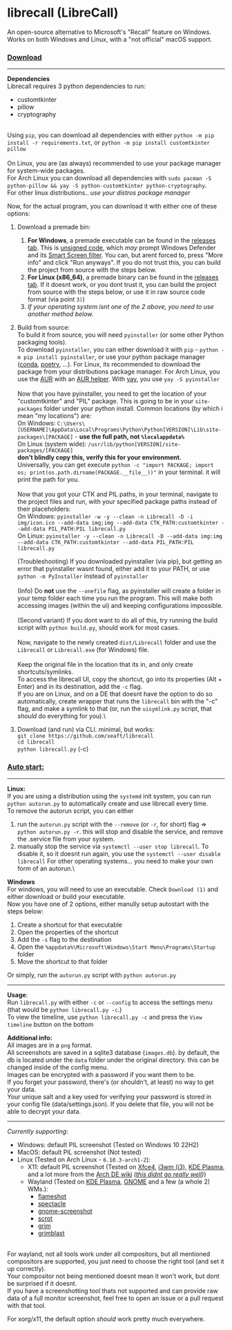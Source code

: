 # librecall (LibreCall)

An open-source alternative to Microsoft's "Recall" feature on Windows. Works on both Windows and Linux, with a "not official" macOS support.

### <ins>Download</ins>

<hr>

**Dependencies**\
Librecall requires 3 python dependencies to run:
- customtkinter
- pillow
- cryptography

\
Using `pip`, you can download all dependencies with either `python -m pip install -r requirements.txt`, or `python -m pip install customtkinter pillow`\
\
On Linux, you are (as always) recommended to use your package manager for system-wide packages.\
For Arch Linux you can download all dependencies with `sudo pacman -S python-pillow && yay -S python-customtkinter python-cryptography`.\
For other linux distributions.. *use your distros package manager*

Now, for the actual program, you can download it with either one of these options:
1) Download a premade bin:
    1) **For Windows**, a premade executable can be found in the [releases tab](https://github.com/xeaft/librecall/releases). This is [unsigned code](https://en.wikipedia.org/wiki/Code_signing), which *may* prompt Windows Defender and its [Smart Screen filter](https://answers.microsoft.com/en-us/windows/forum/all/i-get-the-windows-protected-your-pc-message-is-my/c4d4f9c5-43b3-42ca-a199-dd253222915b). You can, but arent forced to, press "More info" and click "Run anyways". If you do not trust this, you can build the project from source with the steps below.
    2) **For Linux (x86_64)**, a premade binary can be found in the [releases tab](https://github.com/xeaft/librecall/releases). If it doesnt work, or you dont trust it, you can build the project from source with the steps below, or use it in raw source code format (via point `3)`)
    3) *If your operating system isnt one of the 2 above, you need to use another method below.*

2) Build from source:\
    To build it from source, you will need `pyinstaller` (or some other Python packaging tools).\
    To download `pyinstaller`, you can either download it with `pip` - `python -m pip install pyinstaller`, or use your python package manager ([conda](https://docs.conda.io/en/latest/), [poetry](https://python-poetry.org/), ...). For Linux, its recommended to download the package from your distributions package manager. For Arch Linux, you use the [AUR](https://wiki.archlinux.org/title/Arch_User_Repository) with an [AUR helper](https://wiki.archlinux.org/title/AUR_helpers). With [yay](https://aur.archlinux.org/packages/yay), you use `yay -S pyinstaller`\
    \
    Now that you have pyinstaller, you need to get the location of your "customtkinter" and "PIL" package. This is going to be in your `site-packages` folder under your python install. Common locations (by which i mean "my locations") are:\
    On Windows: `C:\Users\[USERNAME]\AppData\Local\Programs\Python\Python[VERSION]\Lib\site-packages\[PACKAGE]` - **use the full path, not `%localappdata%`**\
    On Linux (system wide): `/usr/lib/python[VERSION]/site-packages/[PACKAGE]`\
    **don't blindly copy this, verify this for your environment.**\
    Universally, you can get execute `python -c "import PACKAGE; import os; print(os.path.dirname(PACKAGE.__file__))"` in your terminal. it will print the path for you.\
    \
    Now that you got your CTK and PIL paths, in your terminal, navigate to the project files and run, with your specified package paths instead of their placeholders:\
    On Windows: `pyinstaller -w -y --clean -n Librecall -D -i img/icon.ico --add-data img;img --add-data CTK_PATH:customtkinter --add-data PIL_PATH:PIL librecall.py`\
    On Linux: `pyinstaller -y --clean -n Librecall -D --add-data img:img --add-data CTK_PATH:customtkinter --add-data PIL_PATH:PIL librecall.py`

    (Troubleshooting) If you downloaded pyinstaller (via pip), but getting an error that pyinstaller wasnt found, either add it to your PATH, or use `python -m PyInstaller` instead of `pyinstaller`\
    \
    (Info) Do **not** use the `--onefile` flag, as pyinstaller will create a folder in your temp folder each time you run the program. This will make both accessing images (within the ui) and keeping configurations impossible.\
    \
    (Second variant) If you dont want to do all of this, try running the build script with `python build.py`, should work for most cases.\
    \
    Now, navigate to the newly created `dist/Librecall` folder and use the `Librecall` or `Librecall.exe` (for Windows) file.\
    \
    Keep the original file in the location that its in, and only create shortcuts/symlinks.\
    To access the librecall UI, copy the shortcut, go into its properties (Alt + Enter) and in its destination, add the `-c` flag.\
    If you are on Linux, and on a DE that doesnt have the option to do so automatically, create wrapper that runs the `librecall` bin with the "-c" flag, and make a symlink to that (or, run the `uisymlink.py` script, that *should* do everything for you).\


3) Download (and run) via CLI. minimal, but works:\
    `git clone https://github.com/xeaft/librecall`\
    `cd librecall`\
    `python librecall.py` (-c)


### <ins>Auto start:</ins>
<hr>

**Linux:**\
If you are using a distribution using the `systemd` init system, you can run `python autorun.py` to automatically create and use librecall every time.\
To remove the autorun script, you can either
1) run the `autorun.py` script with the `--remove` (or `-r`, for short) flag => `python autorun.py -r`. this will stop and disable the service, and remove the .service file from your system.
2) manually stop the service via `systemctl --user stop librecall`. To disable it, so it doesnt run again, you use the `systemctl --user disable librecall`
For other operating systems... you need to make your own form of an autorun.\

**Windows**\
For windows, you will need to use an executable. Check `Download (1)` and either download or build your executable.\
Now you have one of 2 options, either manully setup autostart with the steps below:
1) Create a shortcut for that executable
2) Open the properties of the shortcut
3) Add the `-s` flag to the destination
4) Open the `%appdata%\Microsoft\Windows\Start Menu\Programs\Startup` folder
5) Move the shortcut to that folder

Or simply, run the `autorun.py` script with `python autorun.py`

<hr>

**Usage**:\
Run `librecall.py` with either `-c` or `--config` to access the settings menu (that would be `python librecall.py -c`.)\
To view the timeline, use `python librecall.py -c` and press the `View timeline` button on the bottom

**Additional info:**\
All images are in a `png` format.\
All screenshots are saved in a sqlite3 database (`images.db`). by default, the db is located under the `data` folder under the original directory. this can be changed inside of the config menu.\
Images can be encrypted with a password if you want them to be.\
If you forget your password, there's (or shouldn't, at least) no way to get your data.\
Your unique salt and a key used for verifying your password is stored in your config file (data/settings.json). If you delete that file, you will not be able to decrypt your data.

<hr>

*Currently supporting*:
 - Windows: default PIL screenshot (Tested on Windows 10 22H2)
 - MacOS: default PIL screenshot (Not tested)
 - Linux (Tested on Arch Linux - `6.10.3-arch1-2`):
    - X11: default PIL screenshot (Tested on [Xfce4](https://www.xfce.org/), [i3wm (i3)](https://i3wm.org/), [KDE Plasma](https://kde.org/plasma-desktop/), and a lot more from the [Arch DE wiki](https://wiki.archlinux.org/title/Desktop_environment) *([this didnt go really well](/img/des.png))*)
    - Wayland (Tested on [KDE Plasma](https://kde.org/plasma-desktop/), [GNOME](https://www.gnome.org/) and a few (a whole 2) WMs.):
        - [flameshot](https://flameshot.org/)
        - [spectacle](https://github.com/KDE/spectacle)
        - [gnome-screenshot](https://gitlab.gnome.org/GNOME/gnome-screenshot)
        - [scrot](https://github.com/resurrecting-open-source-projects/scrot)
        - [grim](https://sr.ht/~emersion/grim/)
        - [grimblast](https://github.com/hyprwm/contrib/tree/main/grimblast)

\
For wayland, not all tools work under all compositors, but all mentioned compositors are supported, you just need to choose the right tool (and set it up correctly).\
Your compositor not being mentioned doesnt mean it won't work, but dont be surprised if it doesnt.\
If you have a screenshotting tool thats not supported and can provide raw data of a full monitor screenshot, feel free to open an issue or a pull request with that tool.

For xorg/x11, the default option *should* work pretty much everywhere.
